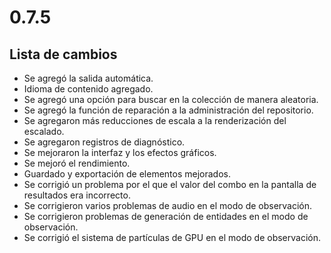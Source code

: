 # 0.7.5

## Lista de cambios

- Se agregó la salida automática.
- Idioma de contenido agregado.
- Se agregó una opción para buscar en la colección de manera aleatoria.
- Se agregó la función de reparación a la administración del repositorio.
- Se agregaron más reducciones de escala a la renderización del escalado.
- Se agregaron registros de diagnóstico.
- Se mejoraron la interfaz y los efectos gráficos.
- Se mejoró el rendimiento.
- Guardado y exportación de elementos mejorados.
- Se corrigió un problema por el que el valor del combo en la pantalla de resultados era incorrecto.
- Se corrigieron varios problemas de audio en el modo de observación.
- Se corrigieron problemas de generación de entidades en el modo de observación.
- Se corrigió el sistema de partículas de GPU en el modo de observación.
